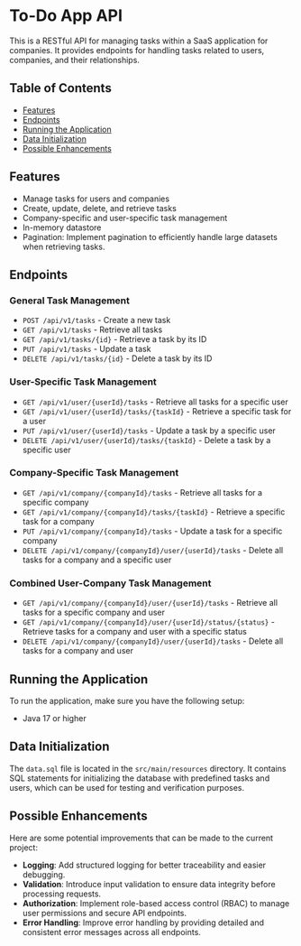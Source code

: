 # To-Do App API

This is a RESTful API for managing tasks within a SaaS application for companies. It provides endpoints for handling tasks related to users, companies, and their relationships.

## Table of Contents
- [Features](#features)
- [Endpoints](#endpoints)
- [Running the Application](#running-the-application)
- [Data Initialization](#data-initialization)
- [Possible Enhancements](#possible-enhancements)

## Features
- Manage tasks for users and companies
- Create, update, delete, and retrieve tasks
- Company-specific and user-specific task management
- In-memory datastore 
- Pagination: Implement pagination to efficiently handle large datasets when retrieving tasks.

## Endpoints

### General Task Management
- `POST /api/v1/tasks` - Create a new task
- `GET /api/v1/tasks` - Retrieve all tasks
- `GET /api/v1/tasks/{id}` - Retrieve a task by its ID
- `PUT /api/v1/tasks` - Update a task
- `DELETE /api/v1/tasks/{id}` - Delete a task by its ID

### User-Specific Task Management
- `GET /api/v1/user/{userId}/tasks` - Retrieve all tasks for a specific user
- `GET /api/v1/user/{userId}/tasks/{taskId}` - Retrieve a specific task for a user
- `PUT /api/v1/user/{userId}/tasks` - Update a task by a specific user
- `DELETE /api/v1/user/{userId}/tasks/{taskId}` - Delete a task by a specific user

### Company-Specific Task Management
- `GET /api/v1/company/{companyId}/tasks` - Retrieve all tasks for a specific company
- `GET /api/v1/company/{companyId}/tasks/{taskId}` - Retrieve a specific task for a company
- `PUT /api/v1/company/{companyId}/tasks` - Update a task for a specific company
- `DELETE /api/v1/company/{companyId}/user/{userId}/tasks` - Delete all tasks for a company and a specific user

### Combined User-Company Task Management
- `GET /api/v1/company/{companyId}/user/{userId}/tasks` - Retrieve all tasks for a specific company and user
- `GET /api/v1/company/{companyId}/user/{userId}/status/{status}` - Retrieve tasks for a company and user with a specific status
- `DELETE /api/v1/company/{companyId}/user/{userId}/tasks` - Delete all tasks for a company and user

## Running the Application
To run the application, make sure you have the following setup:

- Java 17 or higher
## Data Initialization
The `data.sql` file is located in the `src/main/resources` directory. It contains SQL statements for initializing the database with predefined tasks and users, which can be used for testing and verification purposes.
## Possible Enhancements

Here are some potential improvements that can be made to the current project:

- **Logging**: Add structured logging for better traceability and easier debugging.
- **Validation**: Introduce input validation to ensure data integrity before processing requests.
- **Authorization**: Implement role-based access control (RBAC) to manage user permissions and secure API endpoints.
- **Error Handling**: Improve error handling by providing detailed and consistent error messages across all endpoints.

